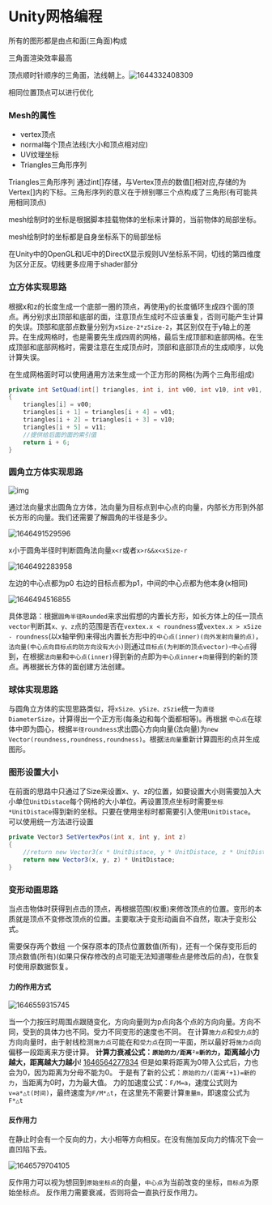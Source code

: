 # Unity网格编程

所有的图形都是由点和面(三角面)构成

三角面渲染效率最高

顶点顺时针顺序的三角面，法线朝上。![1644332408309](C:\Users\ASUS\AppData\Roaming\Typora\typora-user-images\1644332408309.png)

相同位置顶点可以进行优化

### Mesh的属性

- vertex顶点
- normal每个顶点法线(大小和顶点相对应)
- UV纹理坐标
- Triangles三角形序列

Triangles三角形序列  通过int[]存储，与Vertex顶点的数值[]相对应,存储的为Vertex[]内的下标。三角形序列的意义在于辨别哪三个点构成了三角形(有可能共用相同顶点)

mesh绘制时的坐标是根据脚本挂载物体的坐标来计算的，当前物体的局部坐标。

mesh绘制时的坐标都是自身坐标系下的局部坐标

在Unity中的OpenGL和UE中的DirectX显示规则UV坐标系不同，切线的第四维度为区分正反。切线更多应用于shader部分

### 立方体实现思路

根据x和z的长度生成一个底部一圈的顶点，再使用y的长度循环生成四个面的顶点。再分别求出顶部和底部的面，注意顶点生成时不应该重复，否则可能产生计算的失误。顶部和底部点数量分别为`xSize-2*zSize-2`，其区别仅在于y轴上的差异。在生成网格时，也是需要先生成四周的网格，最后生成顶部和底部网格。在生成顶部和底部网格时，需要注意在生成顶点时，顶部和底部顶点的生成顺序，以免计算失误。

在生成网格面时可以使用通用方法来生成一个正方形的网格(为两个三角形组成)

```c#
private int SetQuad(int[] triangles, int i, int v00, int v10, int v01, int v11)
{
    triangles[i] = v00;
    triangles[i + 1] = triangles[i + 4] = v01;
    triangles[i + 2] = triangles[i + 3] = v10;
    triangles[i + 5] = v11;
    //提供给后面的面的索引值
    return i + 6;
}
```



### 圆角立方体实现思路

 ![img](https://catlikecoding.com/unity/tutorials/rounded-cube/04-inner-cube.png) 

通过法向量求出圆角立方体，法向量为目标点到中心点的向量，内部长方形到外部长方形的向量。我们还需要了解圆角的半径是多少。

![1646491529596](C:\Users\ASUS\AppData\Roaming\Typora\typora-user-images\1646491529596.png)

x小于圆角半径时判断圆角法向量`x<r`或者`x>r&&x<xSize-r`

![1646492283958](C:\Users\ASUS\AppData\Roaming\Typora\typora-user-images\1646492283958.png)

左边的中心点都为p0 右边的目标点都为p1，中间的中心点都为他本身(x相同)

![1646494516855](C:\Users\ASUS\AppData\Roaming\Typora\typora-user-images\1646494516855.png)

具体思路：根据`圆角半径Rounded`来求出假想的内置长方形，如长方体上的任一顶点`vector`判断其`x、y、z`点的范围是否在`vextex.x < roundness`或`vextex.x > xSize - roundness`(以x轴举例)来得出内置长方形中的`中心点(inner)(向外发射向量的点)`，`法向量(中心点向目标点的防方向没有大小)`则通过`目标点(为判断的顶点vector)`-`中心点`得到，在根据`法向量`和`中心点(inner)`得到新的点即为`中心点inner`+`向量`得到的新的顶点。再根据长方体的面创建方法创建。

### 球体实现思路

与圆角立方体的实现思路类似，将`xSize、ySize、zSzie`统一为`直径DiameterSize`，计算得出一个正方形(每条边和每个面都相等)。再根据 `中心点`在球体中即为圆心，根据`半径roundness`求出圆心方向向量(法向量)为`new Vector(roundness,roundness,roundness)`。根据`法向量`重新计算圆形的点并生成图形。

### 图形设置大小

在前面的思路中只通过了Size来设置x、y、z的位置，如要设置大小则需要加入大小单位`UnitDistace`每个网格的大小单位。再设置顶点坐标时需要`坐标*UnitDistace`得到新的坐标。只要在使用坐标时都需要引入使用`UnitDistace`。
可以使用统一方法进行设置
``` c#
private Vector3 SetVertexPos(int x, int y, int z)
{
    //return new Vector3(x * UnitDistace, y * UnitDistace, z * UnitDistace);
    return new Vector3(x, y, z) * UnitDistace;
}
```
### 变形动画思路

当点击物体时获得到点击的顶点，再根据范围(权重)来修改顶点的位置。变形的本质就是顶点不变修改顶点的位置。主要取决于变形动画自不自然，取决于变形公式。

需要保存两个数组 一个保存原本的顶点位置数值(所有)，还有一个保存变形后的顶点数值(所有)(如果只保存修改的点可能无法知道哪些点是修改后的点)，在恢复时使用原数据恢复。

#### 力的作用方式

![1646559315745](C:\Users\ASUS\AppData\Roaming\Typora\typora-user-images\1646559315745.png)

当一个力按压时周围点跟随变化，方向向量则为p点向各个点的方向向量。方向不同，受到的具体力也不同。受力不同变形的速度也不同。
在计算`施力点`和`受力点`的方向向量时，由于射线检测`施力点`可能在和`受力点`在同一平面，所以最好将`施力点`向偏移一段距离来方便计算。
**计算力衰减公式：`原始的力/距离²=新的力`，距离越小力越大，距离越大力越小**!
[1646564277834](C:\Users\ASUS\AppData\Roaming\Typora\typora-user-images\1646564277834.png)
但是如果将距离为0带入公式后，力也会为0，因为距离为分母不能为0。
于是有了新的公式：`原始的力/(距离²+1)=新的力`，当距离为0时，力为最大值。
力的加速度公式：`F/M=a`，速度公式则为`v=a*△t(时间)`，最终速度为`F/M*△t`，在这里先不需要计算`重量m`，即速度公式为`F*△t`

#### 反作用力

在静止时会有一个反向的力，大小相等方向相反。在没有施加反向力的情况下会一直凹陷下去。

![1646579704105](C:\Users\ASUS\AppData\Roaming\Typora\typora-user-images\1646579704105.png)

反作用力可以视为想回到`原始坐标点`的向量，`中心点`为当前改变的坐标，`目标点`为原始坐标点。
反作用力需要衰减，否则将会一直执行反作用力。

